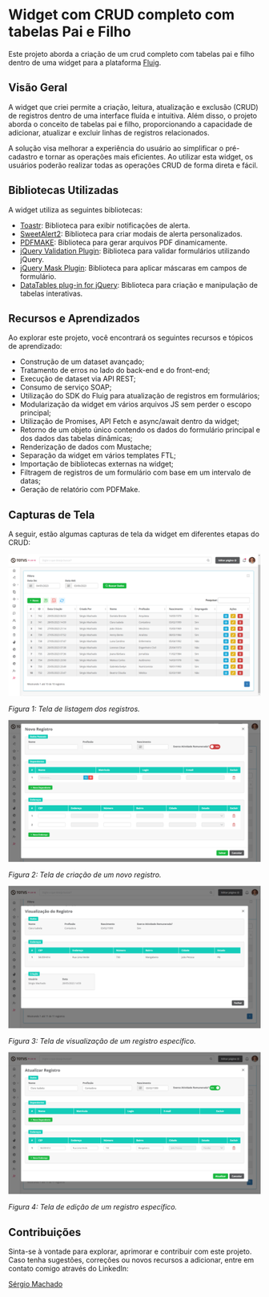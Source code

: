 # Widget com CRUD completo com tabelas Pai e Filho

Este projeto aborda a criação de um crud completo com tabelas pai e filho dentro de uma widget para a plataforma [Fluig](https://www.totvs.com/fluig/).

## Visão Geral

A widget que criei permite a criação, leitura, atualização e exclusão (CRUD) de registros dentro de uma interface fluída e intuitiva. Além disso, o projeto aborda o conceito de tabelas pai e filho, proporcionando a capacidade de adicionar, atualizar e excluir linhas de registros relacionados.

A solução visa melhorar a experiência do usuário ao simplificar o pré-cadastro e tornar as operações mais eficientes. Ao utilizar esta widget, os usuários poderão realizar todas as operações CRUD de forma direta e fácil.

## Bibliotecas Utilizadas

A widget utiliza as seguintes bibliotecas:

- [Toastr](https://github.com/CodeSeven/toastr): Biblioteca para exibir notificações de alerta.
- [SweetAlert2](https://sweetalert2.github.io/): Biblioteca para criar modais de alerta personalizados.
- [PDFMAKE](https://pdfmake.github.io/docs/): Biblioteca para gerar arquivos PDF dinamicamente.
- [jQuery Validation Plugin](https://jqueryvalidation.org/): Biblioteca para validar formulários utilizando jQuery.
- [jQuery Mask Plugin](https://igorescobar.github.io/jQuery-Mask-Plugin/): Biblioteca para aplicar máscaras em campos de formulário.
- [DataTables plug-in for jQuery](https://datatables.net/): Biblioteca para criação e manipulação de tabelas interativas.


## Recursos e Aprendizados
Ao explorar este projeto, você encontrará os seguintes recursos e tópicos de aprendizado:

- Construção de um dataset avançado;
- Tratamento de erros no lado do back-end e do front-end;
- Execução de dataset via API REST;
- Consumo de serviço SOAP;
- Utilização do SDK do Fluig para atualização de registros em formulários;
- Modularização da widget em vários arquivos JS sem perder o escopo principal;
- Utilização de Promises, API Fetch e async/await dentro da widget;
- Retorno de um objeto único contendo os dados do formulário principal e dos dados das tabelas dinâmicas;
- Renderização de dados com Mustache;
- Separação da widget em vários templates FTL;
- Importação de bibliotecas externas na widget;
- Filtragem de registros de um formulário com base em um intervalo de datas;
- Geração de relatório com PDFMake.

## Capturas de Tela

A seguir, estão algumas capturas de tela da widget em diferentes etapas do CRUD:

![Tela de Listagem dos Registros](https://github.com/sergiomachadosilva/wgtCadastroPessoas/blob/master/forms/form_cadastroPessoas01/listagem_registros.png)

*Figura 1: Tela de listagem dos registros.*

![Tela de Criação de um novo Registro](https://github.com/sergiomachadosilva/wgtCadastroPessoas/blob/master/forms/form_cadastroPessoas01/modal_criacao_registro.png)

*Figura 2: Tela de criação de um novo registro.*

![Tela de Visualização de um Registro Específico](https://github.com/sergiomachadosilva/wgtCadastroPessoas/blob/master/forms/form_cadastroPessoas01/modal_visualizacao_registro.png)

*Figura 3: Tela de visualização de um registro específico.*

![Tela de Edição de um Registro Específico](https://github.com/sergiomachadosilva/wgtCadastroPessoas/blob/master/forms/form_cadastroPessoas01/modal_edicao_registro.png)

*Figura 4: Tela de edição de um registro específico.*

## Contribuições

Sinta-se à vontade para explorar, aprimorar e contribuir com este projeto. Caso tenha sugestões, correções ou novos recursos a adicionar, entre em contato comigo através do LinkedIn:

[Sérgio Machado](https://www.linkedin.com/in/sergio-machado-analista-fluig)